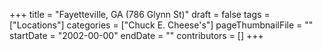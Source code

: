 +++
title = "Fayetteville, GA (786 Glynn St)"
draft = false
tags = ["Locations"]
categories = ["Chuck E. Cheese's"]
pageThumbnailFile = ""
startDate = "2002-00-00"
endDate = ""
contributors = []
+++
